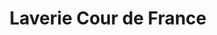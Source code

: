---
title: "Laverie Cour de France"
url: /juvisy-sur-orge/laverie-cour-de-france/
shop: blanchisserie
---